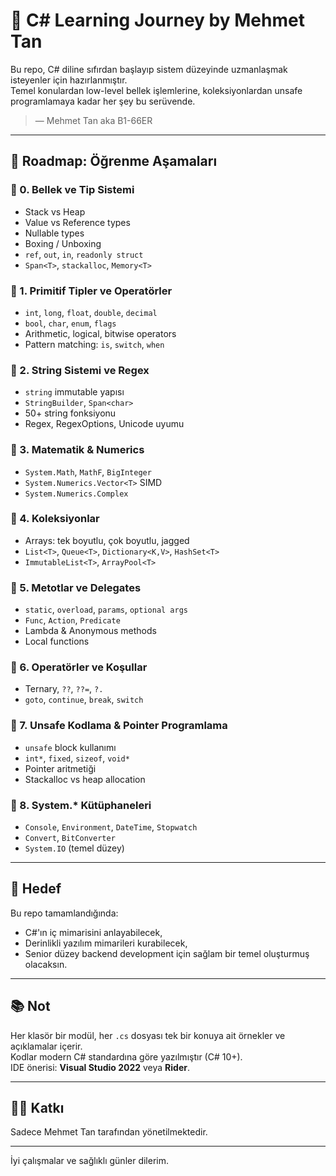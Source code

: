 # 🧠 C# Learning Journey by Mehmet Tan

Bu repo, C# diline sıfırdan başlayıp sistem düzeyinde uzmanlaşmak isteyenler için hazırlanmıştır.  
Temel konulardan low-level bellek işlemlerine, koleksiyonlardan unsafe programlamaya kadar her şey bu serüvende.

> — Mehmet Tan aka B1-66ER

---

## 🚀 Roadmap: Öğrenme Aşamaları

### 🧠 0. Bellek ve Tip Sistemi
- Stack vs Heap
- Value vs Reference types
- Nullable types
- Boxing / Unboxing
- `ref`, `out`, `in`, `readonly struct`
- `Span<T>`, `stackalloc`, `Memory<T>`

### 🔢 1. Primitif Tipler ve Operatörler
- `int`, `long`, `float`, `double`, `decimal`
- `bool`, `char`, `enum`, `flags`
- Arithmetic, logical, bitwise operators
- Pattern matching: `is`, `switch`, `when`

### 🧵 2. String Sistemi ve Regex
- `string` immutable yapısı
- `StringBuilder`, `Span<char>`
- 50+ string fonksiyonu
- Regex, RegexOptions, Unicode uyumu

### 🧮 3. Matematik & Numerics
- `System.Math`, `MathF`, `BigInteger`
- `System.Numerics.Vector<T>` SIMD
- `System.Numerics.Complex`

### 🧺 4. Koleksiyonlar
- Arrays: tek boyutlu, çok boyutlu, jagged
- `List<T>`, `Queue<T>`, `Dictionary<K,V>`, `HashSet<T>`
- `ImmutableList<T>`, `ArrayPool<T>`

### 🧪 5. Metotlar ve Delegates
- `static`, `overload`, `params`, `optional args`
- `Func`, `Action`, `Predicate`
- Lambda & Anonymous methods
- Local functions

### 🧾 6. Operatörler ve Koşullar
- Ternary, `??`, `??=`, `?.`
- `goto`, `continue`, `break`, `switch`

### 🧟 7. Unsafe Kodlama & Pointer Programlama
- `unsafe` block kullanımı
- `int*`, `fixed`, `sizeof`, `void*`
- Pointer aritmetiği
- Stackalloc vs heap allocation

### 🧰 8. System.* Kütüphaneleri
- `Console`, `Environment`, `DateTime`, `Stopwatch`
- `Convert`, `BitConverter`
- `System.IO` (temel düzey)

---

## 🏁 Hedef

Bu repo tamamlandığında:
- C#'ın iç mimarisini anlayabilecek,
- Derinlikli yazılım mimarileri kurabilecek,
- Senior düzey backend development için sağlam bir temel oluşturmuş olacaksın.

---

## 📚 Not

Her klasör bir modül, her `.cs` dosyası tek bir konuya ait örnekler ve açıklamalar içerir.  
Kodlar modern C# standardına göre yazılmıştır (C# 10+).  
IDE önerisi: **Visual Studio 2022** veya **Rider**.

---

## 🧑‍💻 Katkı
Sadece Mehmet Tan tarafından yönetilmektedir.

---

İyi çalışmalar ve sağlıklı günler dilerim.
